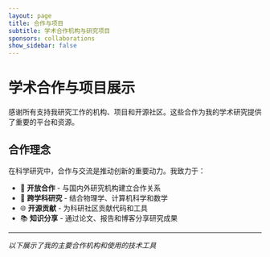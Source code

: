 ```yaml
---
layout: page
title: 合作与项目
subtitle: 学术合作机构与研究项目
sponsors: collaborations
show_sidebar: false
---
```


# 学术合作与项目展示

感谢所有支持我研究工作的机构、项目和开源社区。这些合作为我的学术研究提供了重要的平台和资源。

## 合作理念

在科学研究中，合作与交流是推动创新的重要动力。我致力于：

- 🤝 **开放合作** - 与国内外研究机构建立合作关系
- 🔬 **跨学科研究** - 结合物理学、计算机科学和数学
- 🌐 **开源贡献** - 为科研社区贡献代码和工具
- 📚 **知识分享** - 通过论文、报告和博客分享研究成果

---

*以下展示了我的主要合作机构和使用的技术工具*
